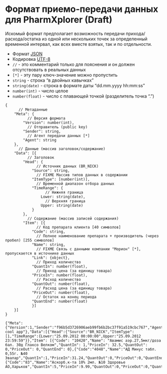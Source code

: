 Формат приемо-передачи данных для PharmXplorer (Draft)
=======================================================

Искомый формат предполагает возможность передачи прихода/расхода/остатка из одной или нескольких точек за определенный временной интервал, как всех вместе взятых, так и по отдельности. 

* Формат [JSON](http://json.org/json-ru.html)
* Кодировка [UTF-8](http://ru.wikipedia.org/wiki/UTF-8)
* `//` - это комментарий только для пояснения и он должен отсутствовать в реальных данных
* `[*]` - эту пару ключ-значение можно пропустить 
* `string` - строка “в двойных кавычках”
* `string(date)` - строка в формате даты “dd.mm.yyyy hh:mm:ss”
* `number(int)` - число целое
* `number(float)` - число с плавающей точкой (разделитель точка “.”)

```
{
	  // Метаданные
	"Meta": {
		  // Версия формата
		"Version": number(int),
		  // Отправитель (public key)
		"Sender": string,
		  // Агент передачи данных [*]
		"Agent": string
	},
	  // Данные (массив заголовок/содержание)
	"Data": [{
		  // Заголовок
		"Head": {
			  // Источник данных (BR_NICK)
			"Source": string,
			  // FIXME Массив типов данных в содержании
			"ItemType": [number(int)],
			  // Временной диапазон отбора данных
			"TimeRange": {
				  // Нижняя граница
				Lower: string(date),
				  // Верхняя граница
				Upper: string(date)
			}
		},
		  // Содержание (массив записей содержания)
		"Item": [{
			  // Код препарата клиента [40 символов]
			"Code": string,
			  // Полное наименование препарата + производитель (через пробел) [255 символов]
			"Name": string,
			  // FIXME Связь с данными компании "Морион" [*], пропускается в источнике данных
			"Link": {object},
			  // Приход количество
			"QuantIn": number(float),
			  // Приход цена (за единицу товара)
			"PriceIn": number(float),
			  // Расход количество
			"QuantOut": number(float),
			  // Расход цена (за единицу товара)
			"PriceOut": number(float),
			  // Остаток на конец периода
			"QuantEnd": number(float)
			}]
	}]
}
```

```
{"Meta":{"Version":1,"Sender":"f96b5d3726906aeb99fb6b2bc37f91a519cbc767","Agent":"My cool app"},"Data":[{"Head":{"Source":"BR_NICK","ItemType":[1,"TimeRange":{Lower:"25.09.2012 00:00:00",Upper:"25.09.2012 23:59:59"}},"Item": [{"Code": "10420","Name": "Авамис аэр.27,5мкг/доза бал. 30д Глаксо Велком","QuantIn": 1,"PriceIn": 32.5,"QuantOut": 0,"PriceOut": 0,"QuantEnd": 0},{"Code":"4048","Name":"АД Минус табл. 0,55г. №40 Эвалар","QuantIn":1,"PriceIn":31.24,"QuantOut":0,"PriceOut":0,"QuantEnd":0},{"Code":"83","Name":"Аскорб.к-та 10% 2мл. №10 Здоровье АО,Харьков","QuantIn":5,"PriceIn":9.99,"QuantOut":0,"PriceOut":0,"QuantEnd":0}]}]}
```
